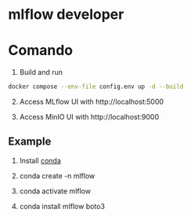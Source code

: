 # mlflow developer

# Comando

1. Build and run
```bash
docker compose --env-file config.env up -d --build
```

2. Access MLflow UI with http://localhost:5000

3. Access MinIO UI with http://localhost:9000

## Example

1. Install [conda](https://conda.io/projects/conda/en/latest/user-guide/install/index.html)


2. conda create -n mlflow

3. conda activate mlflow

4. conda install mlflow boto3
